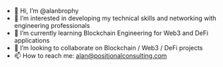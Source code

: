 - 👋 Hi, I’m @alanbrophy
- 👀 I’m interested in developing my technical skills and networking with engineering professionals 
- 🌱 I’m currently learning Blockchain Engineering for Web3 and DeFi applications  
- 💞️ I’m looking to collaborate on Blockchain / Web3 / DeFi projects
- 📫 How to reach me: alan@positionalconsulting.com

<!---
AlanBrophy/AlanBrophy is a ✨ special ✨ repository because its `README.md` (this file) appears on your GitHub profile.
You can click the Preview link to take a look at your changes.
--->
